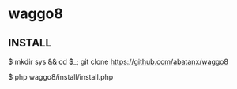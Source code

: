 # waggo8

## INSTALL
$ mkdir sys && cd $_; git clone https://github.com/abatanx/waggo8

$ php waggo8/install/install.php
